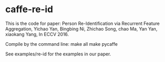 # caffe-re-id

This is the code for paper: Person Re-Identification via Recurrent Feature Aggregation, Yichao Yan, Bingbing Ni, Zhichao Song, chao Ma, Yan Yan, xiaokang Yang, In ECCV 2016.

Compile by the command line:
make all
make pycaffe

See examples/re-id for the examples in our paper.
